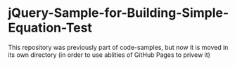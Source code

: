 # jQuery-Sample-for-Building-Simple-Equation-Test

This repository was previously part of code-samples, but now it is moved in its own directory (in order to use ablities of GitHub Pages to privew it) 
